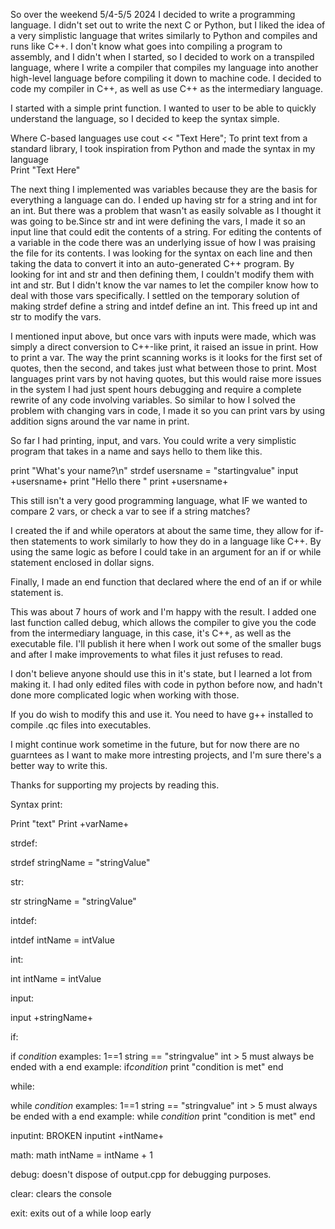 So over the weekend 5/4-5/5 2024 I decided to write a programming language. I didn't set out to write the next C or Python, but I liked the idea of a very simplistic language that writes similarly to Python and compiles and runs like C++. I don't know what goes into compiling a program to assembly, and I didn't when I started, so I decided to work on a transpiled language,  where I write a compiler that compiles my language into another high-level language before compiling it down to machine code. I decided to code my compiler in C++, as well as use C++ as the intermediary language. 

I started with a simple print function. 
I wanted to user to be able to quickly understand the language, so I decided to keep the syntax simple.  

Where C-based languages use cout << "Text Here"; To print text from a standard library, I took inspiration from Python and made the syntax in my language  
Print "Text Here"  

The next thing I implemented was variables because they are the basis for everything a language can do. I ended up having str for a string and int for an int.
But there was a problem that wasn't as easily solvable as I thought it was going to be.Since str and int were defining the vars, I made it so an input line that could edit the contents of a string.
For editing the contents of a variable in the code there was an underlying issue of how I was praising the file for its contents. I was looking for the syntax on each line and then taking the 
data to convert it into an auto-generated C++ program. By looking for int 
and str and then defining them, I couldn't modify them with int and str.
But I didn't know the var names to let the compiler know how to deal with 
those vars specifically. I settled on the temporary solution of making 
strdef define a string and intdef define an int. This freed up int and str to 
modify the vars.   

I mentioned input above, but once vars with inputs were made, which was 
simply a direct conversion to C++-like print, it raised an issue in print. 
How to print a var. The way the print scanning works is it looks for the 
first set of quotes, then the second, and takes just what between those to 
print. Most languages print vars by not having quotes, but this would raise 
more issues in the system I had just spent hours debugging and require a 
complete rewrite of any code involving variables. So similar to how I 
solved the problem with changing vars in code, I made it so you can print 
vars by using addition signs around the var name in print.   

So far I had printing, input, and vars. You could write a very simplistic 
program that takes in a name and says hello to them like this.   

print "What's your name?\n" 
strdef usersname = "startingvalue" 
input +usersname+ 
print "Hello there " 
print +usersname+ 

This still isn't a very good programming language, what IF we wanted to 
compare 2 vars, or check a var to see if a string matches?  

I created the if and while operators at about the same time, they allow for 
if-then statements to work similarly to how they do in a language like 
C++. 
By using the same logic as before I could take in an argument for an if or 
while statement enclosed in dollar signs.   

Finally, I made an end function that declared where the end of an if or 
while statement is.

This was about 7 hours of work and I'm happy with the result. I added 
one last function called debug, which allows the compiler to give you the 
code from the intermediary language, in this case, it's C++, as well as the 
executable file. I'll publish it here when I work out some of the smaller 
bugs and after I make improvements to what files it just refuses to read.


I don't believe anyone should use this in it's state, but I learned a lot from making it.
I had only edited files with code in python before now, and hadn't done more complicated logic when working with those. 

If you do wish to modify this and use it. You need to have g++ installed to compile .qc files into executables.

I might continue work sometime in the future, but for now there are no guarntees as I want to make more intresting projects, and I'm sure there's a better way to write this.

Thanks for supporting my projects by reading this.




Syntax
print:

Print "text"
Print +varName+


strdef:

strdef stringName = "stringValue"


str:

str stringName = "stringValue"


intdef:

intdef intName = intValue


int:

int intName = intValue


input:

input +stringName+


if:

if $condition$ 
examples: 1==1  string == "stringvalue"  int > 5
must always be ended with a end
example:
if$condition$
print "condition is met"
end


while:

while $condition$ 
examples: 1==1  string == "stringvalue"  int > 5
must always be ended with a end
example:
while $condition$
print "condition is met"
end




inputint:
BROKEN
inputint +intName+


math:
math intName = intName + 1


debug:
doesn't dispose of output.cpp for debugging purposes.


clear:
clears the console


exit:
exits out of a while loop early


